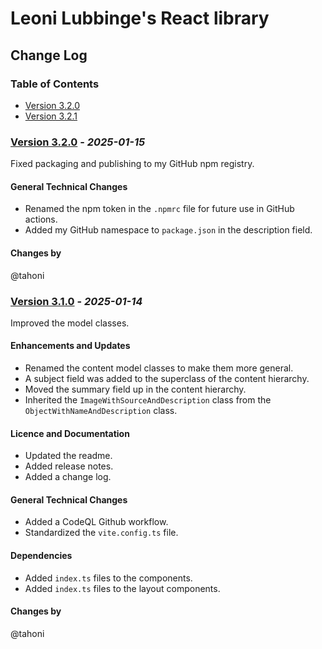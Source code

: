 # Leoni Lubbinge's React library
## Change Log

### Table of Contents
- [Version 3.2.0](#version-310---_2025-01-14_)
- [Version 3.2.1](#version-320---_2025-01-15_)

### [Version 3.2.0](https://github.com/tahoni/template-react/releases/tag/version-3.2.0) - _2025-01-15_
Fixed packaging and publishing to my GitHub npm registry.<br/>

#### General Technical Changes
- Renamed the npm token in the `.npmrc` file for future use in GitHub actions.
- Added my GitHub namespace to `package.json` in the description field.

#### Changes by
@tahoni

### [Version 3.1.0](https://github.com/tahoni/template-react/releases/tag/version-3.1.0) - _2025-01-14_
Improved the model classes.<br/>

#### Enhancements and Updates
- Renamed the content model classes to make them more general.
- A subject field was added to the superclass of the content hierarchy. 
- Moved the summary field up in the content hierarchy.
- Inherited the `ImageWithSourceAndDescription` class from the `ObjectWithNameAndDescription` class. 

#### Licence and Documentation
- Updated the readme.
- Added release notes.
- Added a change log.

#### General Technical Changes
- Added a CodeQL Github workflow.
- Standardized the `vite.config.ts` file.

#### Dependencies
- Added `index.ts` files to the components.
- Added `index.ts` files to the layout components.

#### Changes by
@tahoni
